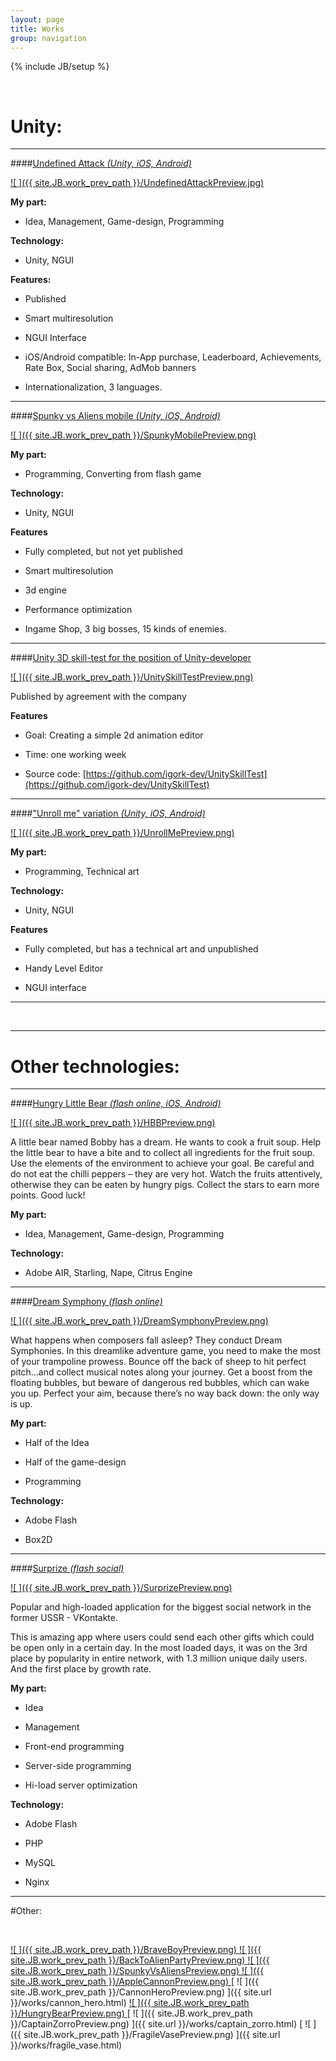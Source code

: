 ```yaml
---
layout: page
title: Works
group: navigation
---
```


{% include JB/setup %}

<!-- style="background-color:#F00" -->

<!-- Туду
   * Обьявить константой путь к превью ассетам и обычным ассетам
-->
<!--
Порядок расположения работ. Можно чем ниже - тем старше.
BraveBoyPreview.png

DreamSymphonyPreview.png
BackToAlienPartyPreview.png
SpunkyVsAliensPreview.png
HungryBearPreview.png

AppleCannonPreview.png
CannonHeroPreview.png
CaptainZorroPreview.png
FragileVasePreview.png
-->

<br>

# Unity:

---

####[Undefined Attack *(Unity, iOS, Android)*](/works/undefined_attack.html)

[ ![ ]({{ site.JB.work_prev_path }}/UndefinedAttackPreview.jpg) ](/works/undefined_attack.html)


**My part:**

* Idea, Management, Game-design, Programming

**Technology:**

* Unity, NGUI

**Features:**

* Published

* Smart multiresolution

* NGUI Interface

* iOS/Android compatible: In-App purchase, Leaderboard, Achievements, Rate Box, Social sharing, AdMob banners

* Internationalization, 3 languages.

---


####[Spunky vs Aliens mobile *(Unity, iOS, Android)*](/works/spunky_vs_aliens_mobile.html)

[ ![ ]({{ site.JB.work_prev_path }}/SpunkyMobilePreview.png) ](/works/spunky_vs_aliens_mobile.html)

**My part:**

* Programming, Converting from flash game

**Technology:**

* Unity, NGUI

**Features**

* Fully completed, but not yet published

* Smart multiresolution

* 3d engine

* Performance optimization

* Ingame Shop, 3 big bosses, 15 kinds of enemies.

---

####[Unity 3D skill-test for the position of Unity-developer ](/works/unity_skill_test.html)

[ ![ ]({{ site.JB.work_prev_path }}/UnitySkillTestPreview.png) ](/works/unity_skill_test.html)

Published by agreement with the company

**Features**

* Goal: Creating a simple 2d animation editor

* Time: one working week

* Source code: [https://github.com/igork-dev/UnitySkillTest](https://github.com/igork-dev/UnitySkillTest)

---

####["Unroll me" variation *(Unity, iOS, Android)*](/works/unroll_me_variation.html)

[ ![ ]({{ site.JB.work_prev_path }}/UnrollMePreview.png) ](/works/unroll_me_variation.html)

**My part:**

* Programming, Technical art

**Technology:**

* Unity, NGUI

**Features**

* Fully completed, but has a technical art and unpublished

* Handy Level Editor

* NGUI interface

---

<br>

---

# Other technologies:

---

####[Hungry Little Bear *(flash online, iOS, Android)*](/works/hungry_little_bear.html)

[ ![ ]({{ site.JB.work_prev_path }}/HBBPreview.png) ](/works/hungry_little_bear.html)

A little bear named Bobby has a dream. He wants to cook a fruit soup. Help the little bear to have a bite and to
collect all ingredients for the fruit soup. Use the elements of the environment to achieve your goal. Be careful
and do not eat the chilli peppers – they are very hot. Watch the fruits attentively, otherwise they can be eaten
by hungry pigs. Collect the stars to earn more points. Good luck!

**My part:**

* Idea, Management, Game-design, Programming

**Technology:**

* Adobe AIR, Starling, Nape, Citrus Engine

---

####[Dream Symphony *(flash online)*](/works/dream_symphony.html)

[ ![ ]({{ site.JB.work_prev_path }}/DreamSymphonyPreview.png) ](/works/dream_symphony.html)

What happens when composers fall asleep? They conduct Dream Symphonies.
In this dreamlike adventure game, you need to make the most of your trampoline prowess. Bounce off the back
of sheep to hit perfect pitch…and collect musical notes along your journey. Get a boost from the floating bubbles,
but beware of dangerous red bubbles, which can wake you up. Perfect your aim, because
there’s no way back down: the only way is up.

**My part:**

* Half of the Idea

* Half of the game-design

* Programming

**Technology:**

* Adobe Flash

* Box2D

---

####[Surprize *(flash social)*](/works/surprize.html)

[ ![ ]({{ site.JB.work_prev_path }}/SurprizePreview.png) ](/works/surprize.html)

Popular and high-loaded application for the biggest social network in the former USSR - VKontakte.

This is amazing app where users could send each other gifts which could be open only in a certain day.
In the most loaded days, it was on the 3rd place by popularity in entire network, with 1.3 million unique daily users.
And the first place by growth rate.

**My part:**

* Idea

* Management

* Front-end programming

* Server-side programming

* Hi-load server optimization

**Technology:**

* Adobe Flash

* PHP

* MySQL

* Nginx

---

#Other:

<br>

[ ![ ]({{ site.JB.work_prev_path }}/BraveBoyPreview.png) ](/works/brave_boy.html)
[ ![ ]({{ site.JB.work_prev_path }}/BackToAlienPartyPreview.png) ](/works/back_to_alien_party.html)
[ ![ ]({{ site.JB.work_prev_path }}/SpunkyVsAliensPreview.png) ](/works/spunky_vs_aliens.html)
[ ![ ]({{ site.JB.work_prev_path }}/AppleCannonPreview.png) ](/works/apple_cannon.html)
[ ![ ]({{ site.JB.work_prev_path }}/CannonHeroPreview.png) ]({{ site.url }}/works/cannon_hero.html)
[ ![ ]({{ site.JB.work_prev_path }}/HungryBearPreview.png) ](/works/hungry_bear.html)
[ ![ ]({{ site.JB.work_prev_path }}/CaptainZorroPreview.png) ]({{ site.url }}/works/captain_zorro.html)
[ ![ ]({{ site.JB.work_prev_path }}/FragileVasePreview.png) ]({{ site.url }}/works/fragile_vase.html)

